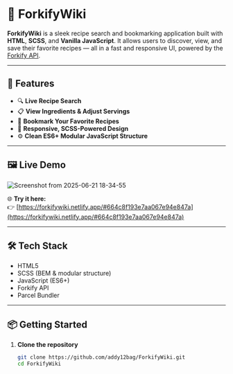 # 🍴 ForkifyWiki

**ForkifyWiki** is a sleek recipe search and bookmarking application built with **HTML**, **SCSS**, and **Vanilla JavaScript**. It allows users to discover, view, and save their favorite recipes — all in a fast and responsive UI, powered by the [Forkify API](https://forkify-api.herokuapp.com/).

---

## 🚀 Features

- 🔍 **Live Recipe Search**
- 📋 **View Ingredients & Adjust Servings**
- 💾 **Bookmark Your Favorite Recipes**
- 🎨 **Responsive, SCSS-Powered Design**
- ⚙️ **Clean ES6+ Modular JavaScript Structure**

---

## 🖼️ Live Demo

![Screenshot from 2025-06-21 18-34-55](https://github.com/user-attachments/assets/1e2048c5-ba60-4f5a-bf84-723f3292f1c7)


🌐 **Try it here:**  
👉 [https://forkifywiki.netlify.app/#664c8f193e7aa067e94e847a](https://forkifywiki.netlify.app/#664c8f193e7aa067e94e847a)

---

## 🛠️ Tech Stack

- HTML5  
- SCSS (BEM & modular structure)  
- JavaScript (ES6+)  
- Forkify API  
- Parcel Bundler

---

## 📦 Getting Started

1. **Clone the repository**
   ```bash
   git clone https://github.com/addy12bag/ForkifyWiki.git
   cd ForkifyWiki
